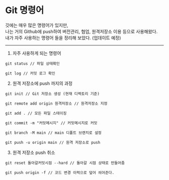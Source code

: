 # Git 명령어 
깃에는 매우 많은 명령어가 있지만, <br> 
나는 거의 Github에 push하여 버전관리, 협업, 원격저장소 이용 등으로 사용해왔다. <br>
내가 자주 사용하는 명령어 들을 정리해 보았다. (업데이트 예정)

-----
1. 자주 사용하게 되는 명령어
```git
git status // 파일 상태확인

git log // 커밋 로그 확인
```

2. 원격 저장소에 push 까지의 과정
```git
git init // Git 저장소 생성 (현재 디렉토리 기준)

git remote add origin 원격저장소 // 원격저장소 지정

git add . // 모든 파일 스테이징 

git commit -m "커밋메시지" // 커밋메시지로 커밋

git branch -M main // main 디폴트 브랜치로 설정

git push -u origin main // 원격 저장소로 push
```

3. 원격 저장소 push 취소
```git
git reset 돌아갈커밋시점 --hard // 돌아갈 시점 상태로 만들어줌 

git push origin -f // 코드 변경 이력으로 덮어 씌어준다.
```
